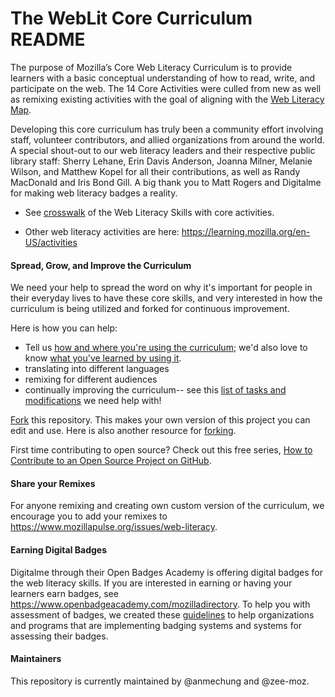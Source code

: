 # The WebLit Core Curriculum README

The purpose of Mozilla’s Core Web Literacy Curriculum is to provide learners with a basic conceptual understanding of how to read, write, and participate on the web. The 14 Core Activities were culled from new as well as remixing existing activities with the goal of aligning with the [Web Literacy Map](https://learning.mozilla.org/en-US/web-literacy). 

Developing this core curriculum has truly been a community effort involving staff, volunteer contributors, and allied organizations from around the world. A special shout-out to our web literacy leaders and their respective public library staff: Sherry Lehane, Erin Davis Anderson, Joanna Milner, Melanie Wilson, and Matthew Kopel for all their contributions, as well as Randy MacDonald and Iris Bond Gill. A big thank you to Matt Rogers and Digitalme for making web literacy badges a reality. 

* See [crosswalk](https://docs.google.com/document/d/1Lu-maIqNaiCuFDC1i0gL_HhjepvuJr6gryoT0KRe2eQ/edit#) of the Web Literacy Skills with core activities. 

* Other web literacy activities are here: https://learning.mozilla.org/en-US/activities

#### Spread, Grow, and Improve the Curriculum
We need your help to spread the word on why it's important for people in their everyday lives to have these core skills, and very interested in how the curriculum is being utilized and forked for continuous improvement. 

Here is how you can help:
* Tell us [how and where you're using the curriculum](https://github.com/mozilla/web-lit-core/issues/8); we'd also love to know [what you've learned by using it](https://github.com/mozilla/web-lit-core/issues/8).
* translating into different languages
* remixing for different audiences
* continually improving the curriculum-- see this [list of tasks and modifications](https://github.com/mozilla/web-lit-core/issues) we need help with! 

[Fork](https://help.github.com/articles/fork-a-repo/) this repository. This makes your own version of this project you can edit and use. Here is also another resource for [forking](https://guides.github.com/activities/forking/#making-changes). 

First time contributing to open source? Check out this free series, [How to Contribute to an Open Source Project on GitHub](https://egghead.io/courses/how-to-contribute-to-an-open-source-project-on-github).

#### Share your Remixes
For anyone remixing and creating own custom version of the curriculum, we encourage you to add your remixes to https://www.mozillapulse.org/issues/web-literacy.

#### Earning Digital Badges
Digitalme through their Open Badges Academy is offering digital badges for the web literacy skills.  If you are interested in earning or having your learners earn badges, see https://www.openbadgeacademy.com/mozilladirectory.  To help you with assessment of badges, we created these [guidelines](https://docs.google.com/document/d/19QAgcMiVkkAILcT8PZwohrC5A5Y-eUxEw6FUmsp7zRM/edit) to help organizations and programs that are implementing badging systems and systems for assessing their badges. 

#### Maintainers
This repository is currently maintained by @anmechung and @zee-moz. 
